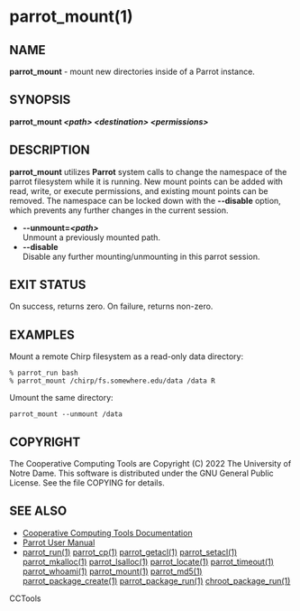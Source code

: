 






















# parrot_mount(1)

## NAME
**parrot_mount** - mount new directories inside of a Parrot instance.

## SYNOPSIS
**parrot_mount _&lt;path&gt;_ _&lt;destination&gt;_ _&lt;permissions&gt;_**

## DESCRIPTION
**parrot_mount** utilizes **Parrot** system calls to change the namespace
of the parrot filesystem while it is running.  New mount points can be
added with read, write, or execute permissions, and existing mount points
can be removed.  The namespace can be locked down with the **--disable**
option, which prevents any further changes in the current session.


- **--unmount=_&lt;path&gt;_**<br /> Unmount a previously mounted path.
- **--disable**<br /> Disable any further mounting/unmounting in this parrot session.


## EXIT STATUS
On success, returns zero.  On failure, returns non-zero.

## EXAMPLES

Mount a remote Chirp filesystem as a read-only data directory:

```
% parrot_run bash
% parrot_mount /chirp/fs.somewhere.edu/data /data R
```

Umount the same directory:

```
parrot_mount --unmount /data
```

## COPYRIGHT
The Cooperative Computing Tools are Copyright (C) 2022 The University of Notre Dame.  This software is distributed under the GNU General Public License.  See the file COPYING for details.

## SEE ALSO

- [Cooperative Computing Tools Documentation]("../index.html")
- [Parrot User Manual]("../parrot.html")
- [parrot_run(1)](parrot_run.md) [parrot_cp(1)](parrot_cp.md) [parrot_getacl(1)](parrot_getacl.md)  [parrot_setacl(1)](parrot_setacl.md)  [parrot_mkalloc(1)](parrot_mkalloc.md)  [parrot_lsalloc(1)](parrot_lsalloc.md)  [parrot_locate(1)](parrot_locate.md)  [parrot_timeout(1)](parrot_timeout.md)  [parrot_whoami(1)](parrot_whoami.md)  [parrot_mount(1)](parrot_mount.md)  [parrot_md5(1)](parrot_md5.md)  [parrot_package_create(1)](parrot_package_create.md)  [parrot_package_run(1)](parrot_package_run.md)  [chroot_package_run(1)](chroot_package_run.md)


CCTools
